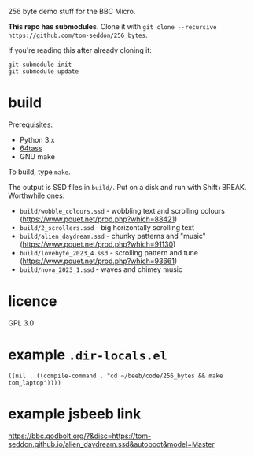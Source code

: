 256 byte demo stuff for the BBC Micro.

**This repo has submodules**. Clone it with `git clone --recursive https://github.com/tom-seddon/256_bytes`.

If you're reading this after already cloning it:

	git submodule init
	git submodule update

# build

Prerequisites:

- Python 3.x
- [64tass](https://sourceforge.net/projects/tass64/)
- GNU make

To build, type `make`.

The output is SSD files in `build/`. Put on a disk and run with
Shift+BREAK. Worthwhile ones:

- `build/wobble_colours.ssd` - wobbling text and scrolling colours (https://www.pouet.net/prod.php?which=88421)
- `build/2_scrollers.ssd` - big horizontally scrolling text
- `build/alien_daydream.ssd` - chunky patterns and "music" (https://www.pouet.net/prod.php?which=91130)
- `build/lovebyte_2023_4.ssd` - scrolling pattern and tune (https://www.pouet.net/prod.php?which=93661)
- `build/nova_2023_1.ssd` - waves and chimey music

# licence

GPL 3.0

# example `.dir-locals.el`

    ((nil . ((compile-command . "cd ~/beeb/code/256_bytes && make tom_laptop"))))

# example jsbeeb link

https://bbc.godbolt.org/?&disc=https://tom-seddon.github.io/alien_daydream.ssd&autoboot&model=Master
